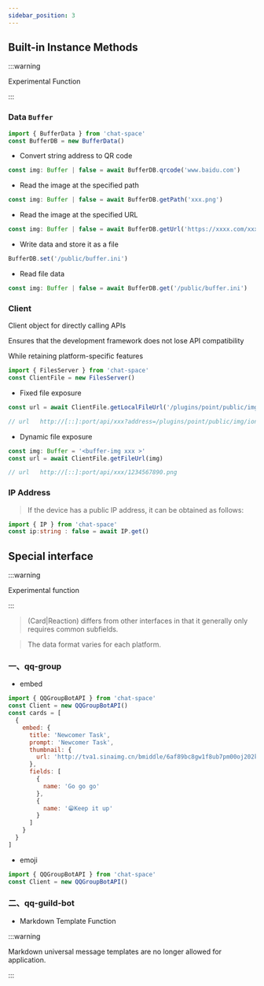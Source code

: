 ```yaml
---
sidebar_position: 3
---
```


## Built-in Instance Methods

:::warning

Experimental Function

:::

### Data `Buffer`

```ts title="apps/**/*/res.ts"
import { BufferData } from 'chat-space'
const BufferDB = new BufferData()
```

- Convert string address to QR code

```ts title="apps/**/*/res.ts"
const img: Buffer | false = await BufferDB.qrcode('www.baidu.com')
```

- Read the image at the specified path

```ts title="apps/**/*/res.ts"
const img: Buffer | false = await BufferDB.getPath('xxx.png')
```

- Read the image at the specified URL

```ts title="apps/**/*/res.ts"
const img: Buffer | false = await BufferDB.getUrl('https://xxxx.com/xxx.png')
```

- Write data and store it as a file

```ts title="apps/**/*/res.ts"
BufferDB.set('/public/buffer.ini')
```

- Read file data

```ts title="apps/**/*/res.ts"
const img: Buffer | false = await BufferDB.get('/public/buffer.ini')
```

### Client

Client object for directly calling APIs

Ensures that the development framework does not lose API compatibility

While retaining platform-specific features

```ts title="apps/**/*/res.ts"
import { FilesServer } from 'chat-space'
const ClientFile = new FilesServer()
```

- Fixed file exposure

```ts title="apps/**/*/res.ts"
const url = await ClientFile.getLocalFileUrl('/plugins/point/public/img/ionc.png')

// url   http://[::]:port/api/xxx?address=/plugins/point/public/img/ionc.png
```

- Dynamic file exposure

```ts title="apps/**/*/res.ts"
const img: Buffer = '<buffer-img xxx >'
const url = await ClientFile.getFileUrl(img)

// url   http://[::]:port/api/xxx/1234567890.png
```

### IP Address

> If the device has a public IP address, it can be obtained as follows:

```ts title="apps/**/*/res.ts"
import { IP } from 'chat-space'
const ip:string : false = await IP.get()
```

## Special interface

:::warning

Experimental function

:::

> (Card|Reaction) differs from other interfaces in that it generally only requires common subfields.

> The data format varies for each platform.

### 一、qq-group

- embed

```js title="apps/**/*/res.ts"
import { QQGroupBotAPI } from 'chat-space'
const Client = new QQGroupBotAPI()
const cards = [
  {
    embed: {
      title: 'Newcomer Task',
      prompt: 'Newcomer Task',
      thumbnail: {
        url: 'http://tva1.sinaimg.cn/bmiddle/6af89bc8gw1f8ub7pm00oj202k022t8i.jpg'
      },
      fields: [
        {
          name: 'Go go go'
        },
        {
          name: '😁Keep it up'
        }
      ]
    }
  }
]
```

- emoji

```js title="apps/**/*/res.ts"
import { QQGroupBotAPI } from 'chat-space'
const Client = new QQGroupBotAPI()
```

### 二、qq-guild-bot

- Markdown Template Function

:::warning

Markdown universal message templates are no longer allowed for application.

:::
